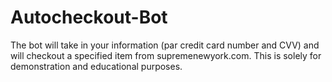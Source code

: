# Autocheckout-Bot
The bot will take in your information (par credit card number and CVV) and will checkout a specified item from supremenewyork.com. This is solely for demonstration and educational purposes.
